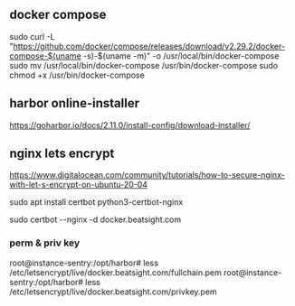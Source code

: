 ## docker compose

sudo curl -L "https://github.com/docker/compose/releases/download/v2.29.2/docker-compose-$(uname -s)-$(uname -m)"  -o /usr/local/bin/docker-compose
sudo mv /usr/local/bin/docker-compose /usr/bin/docker-compose
sudo chmod +x /usr/bin/docker-compose


## harbor online-installer

https://goharbor.io/docs/2.11.0/install-config/download-installer/


## nginx lets encrypt

https://www.digitalocean.com/community/tutorials/how-to-secure-nginx-with-let-s-encrypt-on-ubuntu-20-04

sudo apt install certbot python3-certbot-nginx

sudo certbot --nginx -d docker.beatsight.com

### perm & priv key
root@instance-sentry:/opt/harbor# less  /etc/letsencrypt/live/docker.beatsight.com/fullchain.pem
root@instance-sentry:/opt/harbor# less /etc/letsencrypt/live/docker.beatsight.com/privkey.pem
